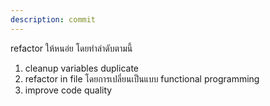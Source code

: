 ```yaml
---
description: commit
---
```


refactor ให้หนอ่ย โดยทำลำดับตามนี้
1. cleanup variables duplicate 
3. refactor in file โดยการเปลี่ยนเป็นแบบ functional programming
4. improve code quality
